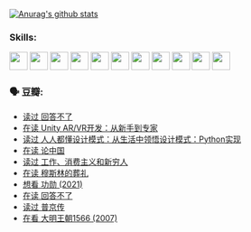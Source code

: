 
[![Anurag's github stats](https://github-readme-stats.vercel.app/api?username=w940853815)](https://github.com/anuraghazra/github-readme-stats)

### Skills:

<code><img height="32" src="https://cdn.jsdelivr.net/npm/simple-icons@v5/icons/python.svg"></code>
<code><img height="32" src="https://cdn.jsdelivr.net/npm/simple-icons@v5/icons/javascript.svg"></code>
<code><img height="32" src="https://cdn.jsdelivr.net/npm/simple-icons@v5/icons/django.svg"></code>
<code><img height="32" src="https://cdn.jsdelivr.net/npm/simple-icons@v5/icons/flask.svg"></code>
<code><img height="32" src="https://cdn.jsdelivr.net/npm/simple-icons@v5/icons/vuetify.svg"></code>
<code><img height="32" src="https://cdn.jsdelivr.net/npm/simple-icons@v5/icons/git.svg"></code>
<code><img height="32" src="https://cdn.jsdelivr.net/npm/simple-icons@v5/icons/docker.svg"></code>
<code><img height="32" src="https://cdn.jsdelivr.net/npm/simple-icons@v5/icons/postgresql.svg"></code>
<code><img height="32" src="https://cdn.jsdelivr.net/npm/simple-icons@v5/icons/elasticsearch.svg"></code>
<code><img height="32" src="https://cdn.jsdelivr.net/npm/simple-icons@v5/icons/macos.svg"></code>
<code><img height="32" src="https://cdn.jsdelivr.net/npm/simple-icons@v5/icons/linux.svg"></code>

### 🗣 豆瓣:

<!-- DOUBAN-ACTIVITIES:START -->
- [读过 回答不了](https://www.douban.com/people/136069238/status/3812155932/?_i=48522562)
- [在读 Unity AR/VR开发：从新手到专家](https://www.douban.com/people/136069238/status/3810864648/?_i=48522562)
- [读过 人人都懂设计模式：从生活中领悟设计模式：Python实现](https://www.douban.com/people/136069238/status/3806334005/?_i=48522562)
- [在读 论中国](https://www.douban.com/people/136069238/status/3805671678/?_i=48522562)
- [读过 工作、消费主义和新穷人](https://www.douban.com/people/136069238/status/3803834644/?_i=48522562)
- [在读 穆斯林的葬礼](https://www.douban.com/people/136069238/status/3802824932/?_i=48522562)
- [想看 功勋‎ (2021)](https://www.douban.com/people/136069238/status/3802127044/?_i=48522562)
- [在读 回答不了](https://www.douban.com/people/136069238/status/3802078489/?_i=48522562)
- [读过 普京传](https://www.douban.com/people/136069238/status/3802076688/?_i=48522562)
- [在看 大明王朝1566‎ (2007)](https://www.douban.com/people/136069238/status/3800275133/?_i=48522562)
<!-- DOUBAN-ACTIVITIES:END -->
<!--
**w940853815/w940853815** is a ✨ _special_ ✨ repository because its `README.md` (this file) appears on your GitHub profile.

Here are some ideas to get you started:

- 🔭 I’m currently working on ...
- 🌱 I’m currently learning ...
- 👯 I’m looking to collaborate on ...
- 🤔 I’m looking for help with ...
- 💬 Ask me about ...
- 📫 How to reach me: ...
- 😄 Pronouns: ...
- ⚡ Fun fact: ...
-->
